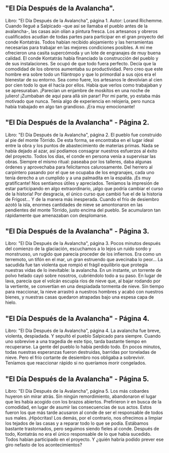 ## "El Día Después de la Avalancha".
Libro: "El Día Después de la Avalancha", página 1.
Autor: Lorand Richemme.
Cuando llegué a Salpicado -que así se llamaba el pueblo antes de la avalancha-, las casas aún olían a pintura fresca. Los artesanos y obreros cualificados acudían de todas partes para participar en el gran proyecto del conde Kontatrás. Todos habían recibido alojamiento y las herramientas necesarias para trabajar en las mejores condiciones posibles. A mí me ofrecieron una casita supercómoda y un lote de engranajes de muy buena calidad.
El conde Kontatrás había financiado la construcción del pueblo y de sus instalaciones. Se ocupó de que todo fuera perfecto. Decía que la comodidad de los obreros aumentaba su productividad. Pero creo que este hombre era sobre todo un filántropo y que lo primordial a sus ojos era el bienestar de su entorno. Sea como fuere, los artesanos le devolvían al cien por cien todo lo que él hacía por ellos. Había que verlos como trabajaban y se apresuraban. ¡Parecían un enjambre de moskitos en una noche de juliero! ¡Zumbaban de aquí para allá sin parar! Por mi parte, yo estaba más motivado que nunca. Tenía algo de experiencia en relojería, pero nunca había trabajado en algo tan grandioso. ¡Era muy emocionante!

## "El Día Después de la Avalancha" - Página 2.
Libro: "El Día Después de la Avalancha", página 2.
El pueblo fue construido al pie del monte Tórrido. De esta forma, se encontraba en el lugar ideal entre la obra y los puntos de abastecimiento de materias primas. Nada se había dejado al azar, así podíamos consagrar nuestros esfuerzos al éxito del proyecto. Todos los días, el conde en persona venía a supervisar las obras. Siempre el mismo ritual: paseaba por los talleres, daba algunas órdenes y aprovechaba para felicitarnos calurosamente. Del herrero al carpintero pasando por el que se ocupaba de los engranajes, cada uno tenía derecho a un cumplido y a una palmadita en la espalda. ¡Es muy gratificante! Nos sentíamos útiles y apreciados. Teníamos la impresión de estar participando en algo extraordinario, ¡algo que podría cambiar el curso de la historia!
Por desgracia, el único curso que cambió fue el de la historia de Frigost... Y de la manera más inesperada. Cuando el frío de desiembro azotó la isla, enormes cantidades de nieve se amontonaron en las pendientes del monte Tórrido, justo encima del pueblo. Se acumularon tan rápidamente que amenazaban con desplomarse.

## "El Día Después de la Avalancha" - Página 3.
Libro: "El Día Después de la Avalancha", página 3.
Pocos minutos después del comienzo de la glaciación, escuchamos a lo lejos un ruido sordo y monstruoso, un rugido que parecía proceder de los infiernos. Era como un terremoto, un tifón en el mar, un gran estruendo que avecinaba lo peor... La sacudida fue tan violenta que rompió el frágil equilibrio que protegía nuestras vidas de lo inevitable: la avalancha.
En un instante, un torrente de polvo helado cayó sobre nosotros, cubriéndolo todo a su paso. En lugar de lava, parecía que el volcán escupía ríos de nieve que, al bajar rodando por la vertiente, se convertían en una despiadada tormenta de nieve. Sin tiempo para reaccionar, la nieve arrastró a nuestros hombres y acabó con nuestros bienes, y nuestras casas quedaron atrapadas bajo una espesa capa de hielo.

## "El Día Después de la Avalancha" - Página 4.
Libro: "El Día Después de la Avalancha", página 4.
La avalancha fue breve, violenta, despiadada. Y sepultó el pueblo Salpicado para siempre.
Cuando uno sobrevive a una tragedia de este tipo, tarda bastante tiempo en recuperarse. La gente del pueblo lo había perdido todo. En pocos minutos, todas nuestras esperanzas fueron destruidas, barridas por toneladas de nieve. Pero el frío cortante de desiembro nos obligaba a sobrevivir. Teníamos que reaccionar rápido si no queríamos morir congelados.

## "El Día Después de la Avalancha" - Página 5.
Libro: "El Día Después de la Avalancha", página 5.
Los más cobardes huyeron sin mirar atrás. Sin ningún remordimiento, abandonaron el lugar que les había acogido con los brazos abiertos. Prefirieron ir en busca de la comodidad, en lugar de asumir las consecuencias de sus actos. Estos fueron los que más tarde acusaron al conde de ser el responsable de todos sus males. ¡Hipócritas!
Los demás, por el contrario, nos ofrecimos a limpiar los tejados de las casas y a reparar todo lo que se podía. Estábamos bastante trastornados, pero seguimos siendo fieles al conde. Después de todo, Kontatrás no era el único responsable de lo que había sucedido. Todos habían participado en el proyecto. Y ¿quién habría podido prever ese giro nefasto de los acontecimientos?